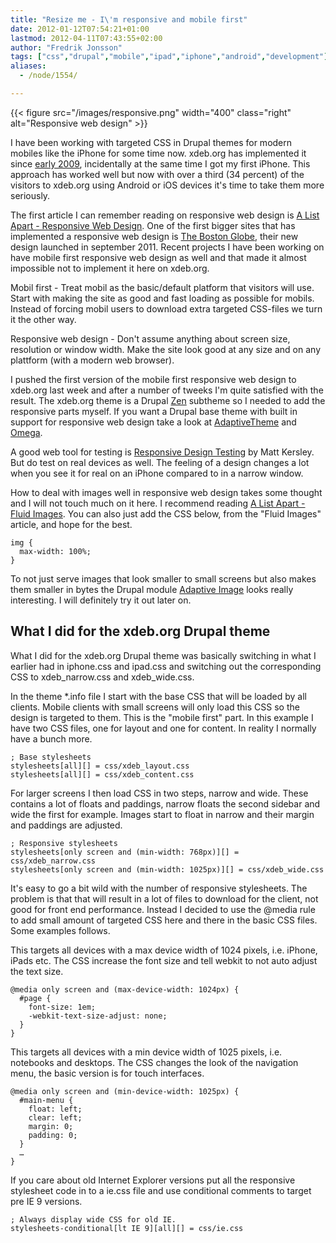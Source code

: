 ```yaml
---
title: "Resize me - I\'m responsive and mobile first"
date: 2012-01-12T07:54:21+01:00
lastmod: 2012-04-11T07:43:55+02:00
author: "Fredrik Jonsson"
tags: ["css","drupal","mobile","ipad","iphone","android","development"]
aliases:
  - /node/1554/

---
```


{{< figure src="/images/responsive.png" width="400" class="right" alt="Responsive web design" >}}

I have been working with targeted CSS in Drupal themes for modern mobiles like the iPhone for some time now. xdeb.org has implemented it since [early 2009](/node/1185), incidentally at the same time I got my first iPhone. This approach has worked well but now with over a third (34 percent) of the visitors to xdeb.org using Android or iOS devices it's time to take them more seriously.

The first article I can remember reading on responsive web design is [A List Apart - Responsive Web Design](http://www.alistapart.com/articles/responsive-web-design/). One of the first bigger sites that has implemented a responsive web design is [The Boston Globe](http://www.bostonglobe.com/), their new design launched in september 2011. Recent projects I have been working on have mobile first responsive web design as well and that made it almost impossible not to implement it here on xdeb.org.

Mobil first - Treat mobil as the basic/default platform that visitors will use. Start with making the site as good and fast loading as possible for mobils. Instead of forcing mobil users to download extra targeted CSS-files we turn it the other way.

Responsive web design - Don't assume anything about screen size, resolution or window width. Make the site look good at any size and on any plattform (with a modern web browser).

I pushed the first version of the mobile first responsive web design to xdeb.org last week and after a number of tweeks I'm quite satisfied with the result. The xdeb.org theme is a Drupal [Zen](http://drupal.org/project/zen) subtheme so I needed to add the responsive parts myself. If you want a Drupal base theme with built in support for responsive web design take a look at [AdaptiveTheme](http://drupal.org/project/adaptivetheme) and [Omega](http://drupal.org/project/omega).

A good web tool for testing is [Responsive Design Testing](http://mattkersley.com/responsive/) by Matt Kersley. But do test on real devices as well. The feeling of a design changes a lot when you see it for real on an iPhone compared to in a narrow window.

How to deal with images well in responsive web design takes some thought and I will not touch much on it here. I recommend reading [A List Apart - Fluid Images](http://www.alistapart.com/articles/fluid-images/). You can also just add the CSS below, from the "Fluid Images" article, and hope for the best.

~~~~
img {
  max-width: 100%;
}
~~~~

To not just serve images that look smaller to small screens but also makes them smaller in bytes the Drupal module [Adaptive Image](https://drupal.org/project/adaptive_image) looks really interesting. I will definitely try it out later on.

## What I did for the xdeb.org Drupal theme

What I did for the xdeb.org Drupal theme was basically switching in what I earlier had in iphone.css and ipad.css and switching out the corresponding CSS to xdeb_narrow.css and xdeb_wide.css.

In the theme *.info file I start with the base CSS that will be loaded by all clients. Mobile clients with small screens will only load this CSS so the design is targeted to them. This is the "mobile first" part. In this example I have two CSS files, one for layout and one for content. In reality I normally have a bunch more.

~~~~
; Base stylesheets
stylesheets[all][] = css/xdeb_layout.css
stylesheets[all][] = css/xdeb_content.css
~~~~

For larger screens I then load CSS in two steps, narrow and wide. These contains a lot of floats and paddings, narrow floats the second sidebar and wide the first for example. Images start to float in narrow and their margin and paddings are adjusted.

~~~~
; Responsive stylesheets
stylesheets[only screen and (min-width: 768px)][] = css/xdeb_narrow.css
stylesheets[only screen and (min-width: 1025px)][] = css/xdeb_wide.css
~~~~

It's easy to go a bit wild with the number of responsive stylesheets. The problem is that that will result in a lot of files to download for the client, not good for front end performance. Instead I decided to use the @media rule to add small amount of targeted CSS here and there in the basic CSS files. Some examples follows.

This targets all devices with a max device width of 1024 pixels, i.e. iPhone, iPads etc. The CSS increase the font size and tell webkit to not auto adjust the text size.

~~~~
@media only screen and (max-device-width: 1024px) {
  #page {
    font-size: 1em;
    -webkit-text-size-adjust: none;
  }
}
~~~~


This targets all devices with a min device width of 1025 pixels, i.e. notebooks and desktops. The CSS changes the look of the navigation menu, the basic version is for touch interfaces.

~~~~
@media only screen and (min-device-width: 1025px) {
  #main-menu {
    float: left;
    clear: left;
    margin: 0;
    padding: 0;
  }
  …
}
~~~~

If you care about old Internet Explorer versions put all the responsive stylesheet code in to a ie.css file and use conditional comments to target pre IE 9 versions.

~~~~
; Always display wide CSS for old IE.
stylesheets-conditional[lt IE 9][all][] = css/ie.css
~~~~


